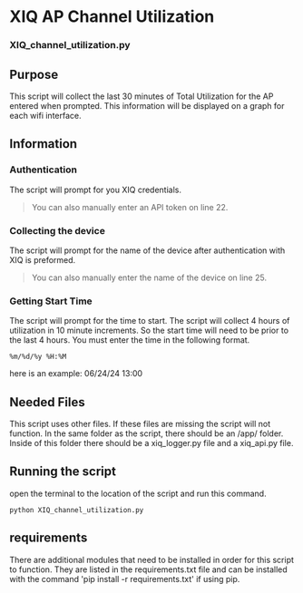 # XIQ AP Channel Utilization
### XIQ_channel_utilization.py
## Purpose
This script will collect the last 30 minutes of Total Utilization for the AP entered when prompted. This information will be displayed on a graph for each wifi interface.

## Information
### Authentication
The script will prompt for you XIQ credentials. 
>You can also manually enter an API token on line 22.
### Collecting the device
The script will prompt for the name of the device after authentication with XIQ is preformed.
>You can also manually enter the name of the device on line 25.
### Getting Start Time
The script will prompt for the time to start. The script will collect 4 hours of utilization in 10 minute increments. So the start time will need to be prior to the last 4 hours. You must enter the time in the following format.
```
%m/%d/%y %H:%M
```
here is an example: 06/24/24 13:00
## Needed Files
This script uses other files. If these files are missing the script will not function. 
In the same folder as the script, there should be an /app/ folder. Inside of this folder there should be a xiq_logger.py file and a xiq_api.py file.

## Running the script
open the terminal to the location of the script and run this command.
```
python XIQ_channel_utilization.py
```

## requirements
There are additional modules that need to be installed in order for this script to function. They are listed in the requirements.txt file and can be installed with the command 'pip install -r requirements.txt' if using pip.